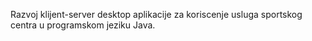 Razvoj klijent-server desktop aplikacije za koriscenje usluga sportskog centra u programskom jeziku Java.